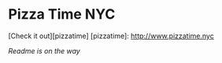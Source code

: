 Pizza Time NYC
==============

[Check it out][pizzatime]
[pizzatime]: http://www.pizzatime.nyc

*Readme is on the way*
